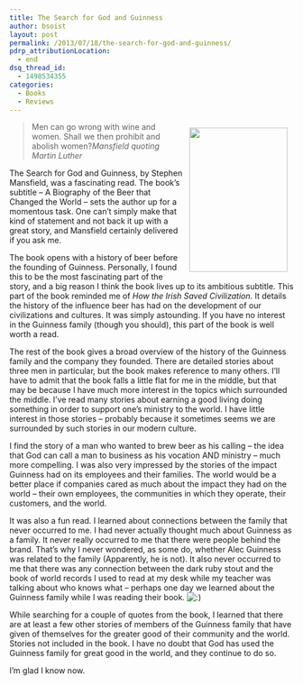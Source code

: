 ```yaml
---
title: The Search for God and Guinness
author: bsoist
layout: post
permalink: /2013/07/18/the-search-for-god-and-guinness/
pdrp_attributionLocation:
  - end
dsq_thread_id:
  - 1498534355
categories:
  - Books
  - Reviews
---
```

<div style="float:right;padding:10px;">
  <a href="http://www.amazon.com/gp/product/B004AYDAWM/ref=as_li_ss_il?ie=UTF8&#038;camp=1789&#038;creative=390957&#038;creativeASIN=B004AYDAWM&#038;linkCode=as2&#038;tag=weifyoasme-20"><img width="174.5" height="255.5" border="0" src="http://ws-na.amazon-adsystem.com/widgets/q?_encoding=UTF8&#038;ASIN=B004AYDAWM&#038;Format=_SX500_&#038;ID=AsinImage&#038;MarketPlace=US&#038;ServiceVersion=20070822&#038;WS=1&#038;tag=weifyoasme-20" /></a><img src="http://ir-na.amazon-adsystem.com/e/ir?t=weifyoasme-20&#038;l=as2&#038;o=1&#038;a=B004AYDAWM" width="1" height="1" border="0" alt="" style="border:none !important; margin:0px !important;" />
</div>

> Men can go wrong with wine and women. Shall we then prohibit and abolish women?<cite>Mansfield quoting Martin Luther</cite>

The Search for God and Guinness, by Stephen Mansfield, was a fascinating read. The book&#8217;s subtitle &#8211; A Biography of the Beer that Changed the World &#8211; sets the author up for a momentous task. One can&#8217;t simply make that kind of statement and not back it up with a great story, and Mansfield certainly delivered if you ask me.

The book opens with a history of beer before the founding of Guinness. Personally, I found this to be the most fascinating part of the story, and a big reason I think the book lives up to its ambitious subtitle. This part of the book reminded me of *How the Irish Saved Civilization*. It details the history of the influence beer has had on the development of our civilizations and cultures. It was simply astounding. If you have no interest in the Guinness family (though you should), this part of the book is well worth a read.

The rest of the book gives a broad overview of the history of the Guinness family and the company they founded. There are detailed stories about three men in particular, but the book makes reference to many others. I&#8217;ll have to admit that the book falls a little flat for me in the middle, but that may be because I have much more interest in the topics which surrounded the middle. I&#8217;ve read many stories about earning a good living doing something in order to support one&#8217;s ministry to the world. I have little interest in those stories &#8211; probably because it sometimes seems we are surrounded by such stories in our modern culture.

I find the story of a man who wanted to brew beer as his calling &#8211; the idea that God can call a man to business as his vocation AND ministry &#8211; much more compelling. I was also very impressed by the stories of the impact Guinness had on its employees and their families. The world would be a better place if companies cared as much about the impact they had on the world &#8211; their own employees, the communities in which they operate, their customers, and the world.

It was also a fun read. I learned about connections between the family that never occurred to me. I had never actually thought much about Guinness as a family. It never really occurred to me that there were people behind the brand. That&#8217;s why I never wondered, as some do, whether Alec Guinness was related to the family (Apparently, he is not). It also never occurred to me that there was any connection between the dark ruby stout and the book of world records I used to read at my desk while my teacher was talking about who knows what &#8211; perhaps one day we learned about the Guinness family while I was reading their book. <img src='http://archive.whsjr.soistmann.com/oped/wp-includes/images/smilies/icon_smile.gif' alt=':)' class='wp-smiley' /> 

While searching for a couple of quotes from the book, I learned that there are at least a few other stories of members of the Guinness family that have given of themselves for the greater good of their community and the world. Stories not included in the book. I have no doubt that God has used the Guinness family for great good in the world, and they continue to do so.

I&#8217;m glad I know now.

<div style="clear:both;">
  &nbsp;
</div>

<img style="opacity: 0;position: absolute;top:0; left:0" src="http://ws-na.amazon-adsystem.com/widgets/q?_encoding=UTF8&#038;ASIN=B004AYDAWM&#038;Format=_SX500_&#038;ID=AsinImage&#038;MarketPlace=US&#038;ServiceVersion=20070822&#038;WS=1&#038;tag=weifyoasme-20" />